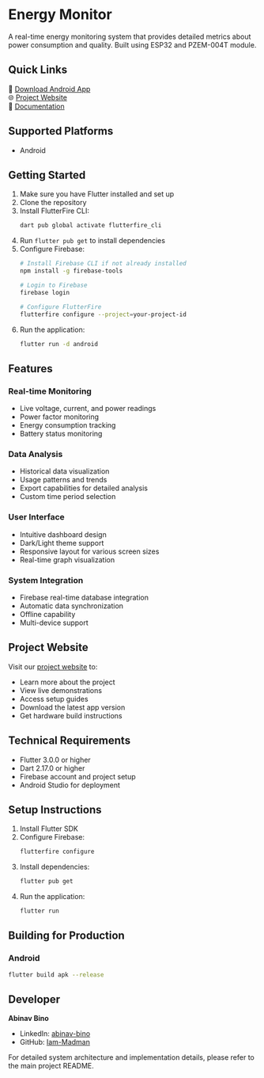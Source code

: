# Energy Monitor

A real-time energy monitoring system that provides detailed metrics about power consumption and quality. Built using ESP32 and PZEM-004T module.

## Quick Links

📱 [Download Android App](https://github.com/Iam-Madman/esp32-energy-monitor/releases/download/v1.0.0/energy_monitor_esp32.apk)  
🌐 [Project Website](https://energy-monitor-esp32.web.app/)  
📖 [Documentation](https://github.com/Iam-Madman/esp32-energy-monitor)

## Supported Platforms

- Android

## Getting Started

1. Make sure you have Flutter installed and set up
2. Clone the repository
3. Install FlutterFire CLI:
   ```bash
   dart pub global activate flutterfire_cli
   ```
4. Run `flutter pub get` to install dependencies
5. Configure Firebase:
   ```bash
   # Install Firebase CLI if not already installed
   npm install -g firebase-tools
   
   # Login to Firebase
   firebase login
   
   # Configure FlutterFire
   flutterfire configure --project=your-project-id
   ```
6. Run the application:
   ```bash
   flutter run -d android
   ```

## Features

### Real-time Monitoring
- Live voltage, current, and power readings
- Power factor monitoring
- Energy consumption tracking
- Battery status monitoring

### Data Analysis
- Historical data visualization
- Usage patterns and trends
- Export capabilities for detailed analysis
- Custom time period selection

### User Interface
- Intuitive dashboard design
- Dark/Light theme support
- Responsive layout for various screen sizes
- Real-time graph visualization

### System Integration
- Firebase real-time database integration
- Automatic data synchronization
- Offline capability
- Multi-device support

## Project Website

Visit our [project website](https://energy-monitor-esp32.web.app/) to:
- Learn more about the project
- View live demonstrations
- Access setup guides
- Download the latest app version
- Get hardware build instructions

## Technical Requirements

- Flutter 3.0.0 or higher
- Dart 2.17.0 or higher
- Firebase account and project setup
- Android Studio for deployment

## Setup Instructions

1. Install Flutter SDK
2. Configure Firebase:
   ```bash
   flutterfire configure
   ```
3. Install dependencies:
   ```bash
   flutter pub get
   ```
4. Run the application:
   ```bash
   flutter run
   ```

## Building for Production

### Android
```bash
flutter build apk --release
```

## Developer

**Abinav Bino**
- LinkedIn: [abinav-bino](https://www.linkedin.com/in/abinav-bino/)
- GitHub: [Iam-Madman](https://github.com/Iam-Madman)

For detailed system architecture and implementation details, please refer to the main project README.
